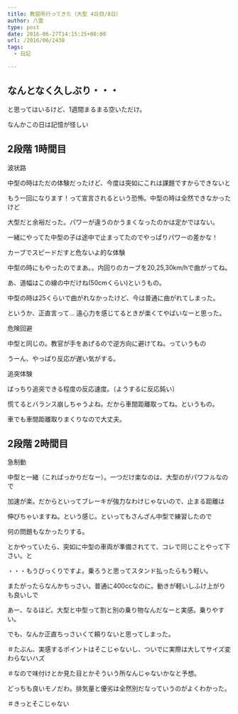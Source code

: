 ```yaml
---
title: 教習所行ってきた（大型 4日目/8日）
author: 八雲
type: post
date: 2016-06-27T14:15:25+00:00
url: /2016/06/2438
tags:
  - 日記

---
```

## なんとなく久しぶり・・・

と思ってはいるけど、1週間まるまる空いただけ。
  
なんかこの日は記憶が怪しい

## 2段階 1時間目

波状路
  
中型の時はただの体験だったけど、今度は突如にこれは課題ですからできないと
  
もう一回になります！って宣言されるという恐怖。中型の時は全然できなかったけど
  
大型だと余裕だった。パワーが違うのかうまくなったのかは定かではない。
  
一緒にやってた中型の子は途中で止まってたのでやっぱりパワーの差かな！

カーブでスピードだすと危ないよ的な体験
  
中型の時にもやったのでまあ。。内回りのカーブを20,25,30km/hで曲がってね。
  
あ、道幅はこの線の中だけね(50cmくらい)というもの。
  
中型の時は25くらいで曲がれなかったけど、今は普通に曲がれてしまった。
  
というか、正直言って… 遠心力を感じてるときが楽くてやばいなーと思った。

危険回避
  
中型と同じの。教官が手をあげるので逆方向に避けてね。っていうもの
  
うーん、やっぱり反応が遅い気がする。

追突体験
  
ばっちり追突できる程度の反応速度。（ようするに反応鈍い）
  
慌てるとバランス崩しちゃうよね。だから車間距離取ってね。というもの。
  
車でも車間距離取りまくりなので大丈夫。

## 2段階 2時間目

急制動
  
中型と一緒（こればっかりだなー）。一つだけ楽なのは、大型のがパワフルなので
  
加速が楽。だからといってブレーキが強力なわけじゃないので、止まる距離は
  
伸びちゃいますね。という感じ。といってもさんざん中型で練習したので
  
何の問題もなかったりする。
  
とかやっていたら、突如に中型の車両が準備されてて、コレで同じことやって下さい。と
  
・・・もうびっくりですよ。乗ろうと思ってスタンド払ったらもう軽い。
  
またがったらなんかちっさい。普通に400ccなのに。動きが軽いしふけ上がりも良いしで
  
あー、なるほど。大型と中型って割と別の乗り物なんだなーと実感。乗りやすい。
  
でも、なんか正直ちっさいくて頼りないと思ってしまった。
  
＃たぶん、実感するポイントはそこじゃないし、ついでに実際は大してサイズ変わらないハズ
  
＃なので味付けとか見た目とかそういう所なんじゃないかなと予想。
  
どっちも良いモノだわ。排気量と優劣は全然別だなっていうのがよくわかった。
  
＃きっとそこじゃない
